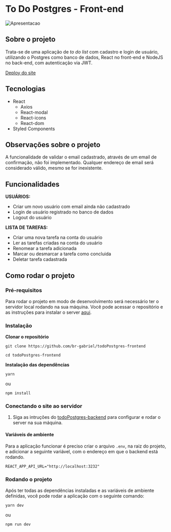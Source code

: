 # To Do Postgres - Front-end
![Apresentacao](https://user-images.githubusercontent.com/53658830/195774779-2b9a6f70-5e5a-4871-b046-9202cec8f389.gif)
## Sobre o projeto
Trata-se de uma aplicação de *to do list* com cadastro e login de usuário, utilizando o Postgres como banco de dados, React no front-end e NodeJS no back-end, com autenticação via JWT.

[Deploy do site](https://todo-postgres-frontend.vercel.app)
## Tecnologias
* React
  * Axios
  * React-modal
  * React-icons
  * React-dom
* Styled Components

## Observações sobre o projeto
A funcionalidade de validar o email cadastrado, através de um email de confirmação, não foi implementado. Qualquer endereço de email será considerado válido, mesmo se for inexistente.

## Funcionalidades
<strong>USUÁRIOS:</strong>
- Criar um novo usuário com email ainda não cadastrado
- Login de usuário registrado no banco de dados
- Logout do usuário

<strong>LISTA DE TAREFAS:</strong>
- Criar uma nova tarefa na conta do usuário
- Ler as tarefas criadas na conta do usuário
- Renomear a tarefa adicionada
- Marcar ou desmarcar a tarefa como concluida
- Deletar tarefa cadastrada

## Como rodar o projeto
### Pré-requisitos
Para rodar o projeto em modo de desenvolvimento será necessário ter o servidor local rodando na sua máquina. Você pode acessar o repositório e as instruções para instalar o server <a href="https://github.com/br-gabriel/todoPostgres-backend">aqui</a>.
### Instalação
<strong>Clonar o repositório</strong>
```
git clone https://github.com/br-gabriel/todoPostgres-frontend
```
```
cd todoPostgres-frontend
```

<strong>Instalação das dependências</strong>
```
yarn
```

ou

```
npm install
```

### Conectando o site ao servidor
1. Siga as intruções do <a href="https://github.com/br-gabriel/todoPostgres-backend">todoPostgres-backend</a> para configurar e rodar o server na sua máquina.

#### Variáveis de ambiente
Para a aplicação funcionar é preciso criar o arquivo `.env`, na raiz do projeto, e adicionar a seguinte variável, com o endereço em que o backend está rodando.
```
REACT_APP_API_URL="http://localhost:3232"
```

### Rodando o projeto
Após ter todas as dependências instaladas e as variáveis de ambiente definidas, você pode rodar a aplicação com o seguinte comando:
```
yarn dev
```

ou 

```
npm run dev
```
